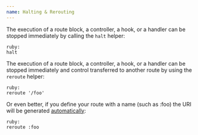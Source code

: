 ```yaml
---
name: Halting & Rerouting
---
```


The execution of a route block, a controller, a hook, or a handler can be stopped immediately by calling the `halt` helper:

    ruby:
    halt

The execution of a route block, a controller, a hook, or a handler can be stopped immediately and control transferred to another route by using the `reroute` helper:

    ruby:
    reroute '/foo'

Or even better, if you define your route with a name (such as :foo) the URI will be generated [automatically](/docs/routing#uri_generation):

    ruby:
    reroute :foo
